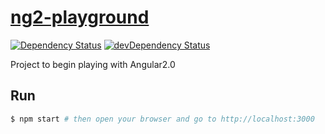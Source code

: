 # [ng2-playground](https://github.com/rosterloh/ng2-playground)

[![Dependency Status](https://david-dm.org/rosterloh/ng2-playground.svg?style=flat-square)](https://david-dm.org/rosterloh/ng2-playground) [![devDependency Status](https://david-dm.org/rosterloh/ng2-playground/dev-status.svg?style=flat-square)](https://david-dm.org/rosterloh/ng2-playground#info=devDependencies)

Project to begin playing with Angular2.0

## Run
```bash
$ npm start # then open your browser and go to http://localhost:3000
```
